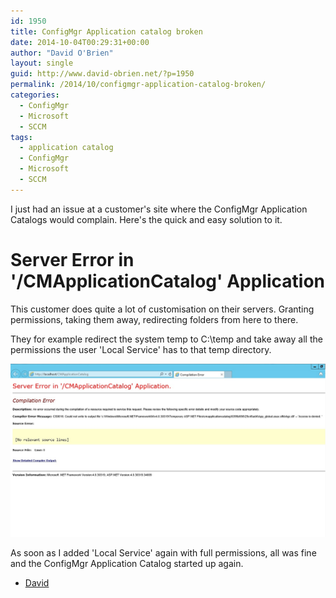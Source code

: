 ```yaml
---
id: 1950
title: ConfigMgr Application catalog broken
date: 2014-10-04T00:29:31+00:00
author: "David O'Brien"
layout: single
guid: http://www.david-obrien.net/?p=1950
permalink: /2014/10/configmgr-application-catalog-broken/
categories:
  - ConfigMgr
  - Microsoft
  - SCCM
tags:
  - application catalog
  - ConfigMgr
  - Microsoft
  - SCCM
---
```

I just had an issue at a customer's site where the ConfigMgr Application Catalogs would complain. Here's the quick and easy solution to it.

# Server Error in '/CMApplicationCatalog' Application

This customer does quite a lot of customisation on their servers. Granting permissions, taking them away, redirecting folders from here to there.

They for example redirect the system temp to C:\temp and take away all the permissions the user 'Local Service' has to that temp directory.

![image](/media/2014/10/image2.png)

As soon as I added 'Local Service' again with full permissions, all was fine and the ConfigMgr Application Catalog started up again.

- [David](www.twitter.com/david_obrien)